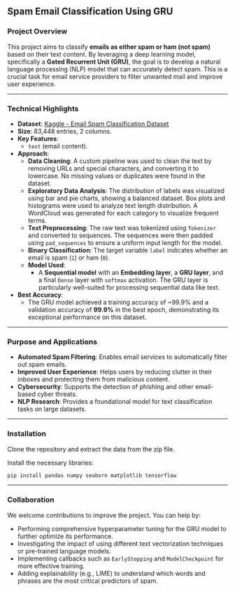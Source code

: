 ## Spam Email Classification Using GRU

### Project Overview

This project aims to classify **emails as either spam or ham (not spam)** based on their text content. By leveraging a deep learning model, specifically a **Gated Recurrent Unit (GRU)**, the goal is to develop a natural language processing (NLP) model that can accurately detect spam. This is a crucial task for email service providers to filter unwanted mail and improve user experience.

-----

### Technical Highlights

  * **Dataset**: [Kaggle - Email Spam Classification Dataset](https://www.kaggle.com/datasets/purusinghvi/email-spam-classification-dataset)
  * **Size**: 83,448 entries, 2 columns.
  * **Key Features**:
      * `text` (email content).
  * **Approach**:
      * **Data Cleaning**: A custom pipeline was used to clean the text by removing URLs and special characters, and converting it to lowercase. No missing values or duplicates were found in the dataset.
      * **Exploratory Data Analysis**: The distribution of labels was visualized using bar and pie charts, showing a balanced dataset. Box plots and histograms were used to analyze text length distribution. A WordCloud was generated for each category to visualize frequent terms.
      * **Text Preprocessing**: The raw text was tokenized using `Tokenizer` and converted to sequences. The sequences were then padded using `pad_sequences` to ensure a uniform input length for the model.
      * **Binary Classification**: The target variable `label` indicates whether an email is spam (`1`) or ham (`0`).
      * **Model Used**:
          * A **Sequential model** with an **Embedding layer**, a **GRU layer**, and a final `Dense` layer with `softmax` activation. The GRU layer is particularly well-suited for processing sequential data like text.
  * **Best Accuracy**:
      * The GRU model achieved a training accuracy of \~99.9% and a validation accuracy of **99.9%** in the best epoch, demonstrating its exceptional performance on this dataset.

-----

### Purpose and Applications

  * **Automated Spam Filtering**: Enables email services to automatically filter out spam emails.
  * **Improved User Experience**: Helps users by reducing clutter in their inboxes and protecting them from malicious content.
  * **Cybersecurity**: Supports the detection of phishing and other email-based cyber threats.
  * **NLP Research**: Provides a foundational model for text classification tasks on large datasets.

-----

### Installation

Clone the repository and extract the data from the zip file.

Install the necessary libraries:

```bash
pip install pandas numpy seaborn matplotlib tensorflow
```

-----

### Collaboration

We welcome contributions to improve the project. You can help by:

  * Performing comprehensive hyperparameter tuning for the GRU model to further optimize its performance.
  * Investigating the impact of using different text vectorization techniques or pre-trained language models.
  * Implementing callbacks such as `EarlyStopping` and `ModelCheckpoint` for more effective training.
  * Adding explainability (e.g., LIME) to understand which words and phrases are the most critical predictors of spam.
